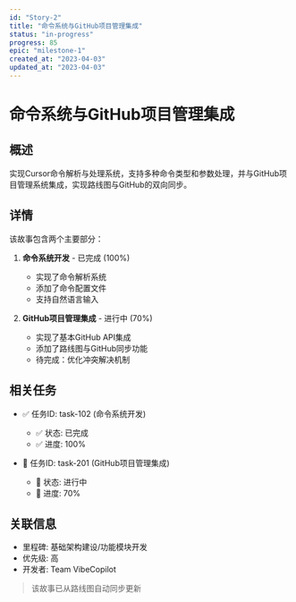 ```yaml
---
id: "Story-2"
title: "命令系统与GitHub项目管理集成"
status: "in-progress"
progress: 85
epic: "milestone-1"
created_at: "2023-04-03"
updated_at: "2023-04-03"
---
```


# 命令系统与GitHub项目管理集成

## 概述

实现Cursor命令解析与处理系统，支持多种命令类型和参数处理，并与GitHub项目管理系统集成，实现路线图与GitHub的双向同步。

## 详情

该故事包含两个主要部分：

1. **命令系统开发** - 已完成 (100%)
   - 实现了命令解析系统
   - 添加了命令配置文件
   - 支持自然语言输入

2. **GitHub项目管理集成** - 进行中 (70%)
   - 实现了基本GitHub API集成
   - 添加了路线图与GitHub同步功能
   - 待完成：优化冲突解决机制

## 相关任务

- ✅ 任务ID: task-102 (命令系统开发)
  - ✅ 状态: 已完成
  - ✅ 进度: 100%

- 🚧 任务ID: task-201 (GitHub项目管理集成)
  - 🚧 状态: 进行中
  - 🚧 进度: 70%

## 关联信息

- 里程碑: 基础架构建设/功能模块开发
- 优先级: 高
- 开发者: Team VibeCopilot

> 该故事已从路线图自动同步更新
